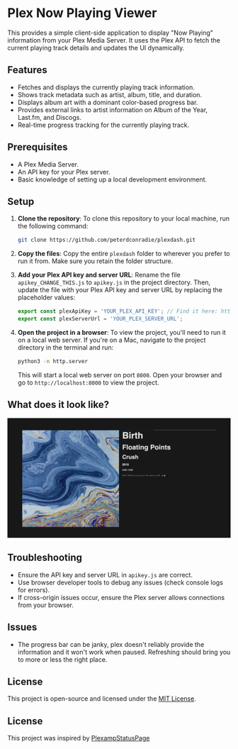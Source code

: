 # Plex Now Playing Viewer

This provides a simple client-side application to display "Now Playing" information from your Plex Media Server. It uses the Plex API to fetch the current playing track details and updates the UI dynamically.

## Features

- Fetches and displays the currently playing track information.
- Shows track metadata such as artist, album, title, and duration.
- Displays album art with a dominant color-based progress bar.
- Provides external links to artist information on Album of the Year, Last.fm, and Discogs.
- Real-time progress tracking for the currently playing track.


## Prerequisites

- A Plex Media Server.
- An API key for your Plex server.
- Basic knowledge of setting up a local development environment.

## Setup
1. **Clone the repository**:
   To clone this repository to your local machine, run the following command:

   ```bash
   git clone https://github.com/peterdconradie/plexdash.git
   ```

2. **Copy the files**:
   Copy the entire `plexdash` folder to wherever you prefer to run it from. Make sure you retain the folder structure.

3. **Add your Plex API key and server URL**:
   Rename the file `apikey_CHANGE_THIS.js` to `apikey.js` in the project directory. Then, update the file with your Plex API key and server URL by replacing the placeholder values:

   ```javascript
   export const plexApiKey = 'YOUR_PLEX_API_KEY'; // Find it here: https://support.plex.tv/articles/204059436-finding-an-authentication-token-x-plex-token/
   export const plexServerUrl = 'YOUR_PLEX_SERVER_URL';
   ```

4. **Open the project in a browser**:
   To view the project, you'll need to run it on a local web server. If you're on a Mac, navigate to the project directory in the terminal and run:

   ```bash
   python3 -m http.server
   ```

   This will start a local web server on port `8000`. Open your browser and go to `http://localhost:8000` to view the project.

## What does it look like?
![image](screenshot.png "Screenshot")


## Troubleshooting

- Ensure the API key and server URL in `apikey.js` are correct.
- Use browser developer tools to debug any issues (check console logs for errors).
- If cross-origin issues occur, ensure the Plex server allows connections from your browser.

## Issues
- The progress bar can be janky, plex doesn't reliably provide the information and it won't work when paused. Refreshing should bring you to more or less the right place. 


## License

This project is open-source and licensed under the [MIT License](LICENSE).

## License
This project was inspired by [PlexampStatusPage](https://github.com/claesbert/PlexampStatusPage)


